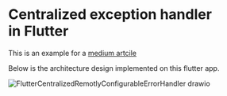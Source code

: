 # Centralized exception handler in Flutter

This is an example for a [medium artcile](https://medium.com/@davidordine/centralized-remotely-configurable-exception-handler-in-flutter-8448374ddc7a)

Below is the architecture design implemented on this flutter app.

![FlutterCentralizedRemotlyConfigurableErrorHandler drawio](https://github.com/DavidGrunheidt/flutter-centralized-exception-handler-example/assets/26250624/111a37e8-0599-4c97-87a4-9dc2b3d9b8b1)



